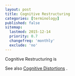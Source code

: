 ```yaml
---
layout: post
title: Cognitive Restructuring
categories: [terminology]
published: false
sitemap:
  lastmod: 2015-12-14
  priority: 0.7
  changefreq: 'monthly'
  exclude: 'no'
---
```


<span class="highlight">Cognitive Restructuring</span> is 

See also <a href="/cognitive-distortions/" title="Cognitive Distortions">Cognitive Distortions</a> .
